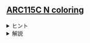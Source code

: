 <!--
author: ISHIKAWA Yuichiro
-->
## [ARC115C N coloring](https://atcoder.jp/contests/arc125/tasks/arc115_c)

<details><summary> ヒント </summary>

例として、$N = 50$ のもと、$A_{36}$としてありうる最小値を考えます。

$1$は$2$を、$2$は$4$を、$4$は$12$を、$12$は$36$をそれぞれ割り切ることに着目すると、

$1 \leq A_{1} \lt A_{2} \lt A_{4} \lt A_{12} \lt A_{36}$

が成り立ちます。このことから、$A_{36}$としてありうる値は少なくとも$5$以上だとわかります。  
(よくあるテクニック: ナイスな<b>下界</b>を考える)

上の手法を<b>素因数分解</b>に注意して一般化してみましょう。  
(たとえば $36 = 2^2 * 3^2 * 5^0 * ...$)

</details>

<details><summary> 解説 </summary>

$i = 2^{d_2} * 3^{d_3} * 5^{d_5} * 7^{d_7} * ...$ と素因数分解し、  
$A_{i} = 1 + d_2 + d_3 + d_5 + d_7 + ...$ と定めればよいです。

($A_{i}$が条件を満たすこと)  
$i = 2^{d_2} * 3^{d_3} * 5^{d_5} * 7^{d_7} * ...$  
$j= 2^{e_2} * 3^{e_3} * 5^{e_5} * 7^{e_7} * ...$  
と表される $i$, $j$ について、
$i$ が $j$ を割り切るとき、 $d_2 \lt e_2, \, d_3 \lt e_3, ...$ が成り立つことから、  
$d_2 + d_3 + ... < e_2 + e_3 + ...$ より、
$A_{i} < A_{j}$ がしたがいます。

($A_{i}$が最小であること)  
例えば
$36 = 2^{2} * 3^{2}$  
について、倍数関係の昇鎖列
$2^0*3^0 → 2^1*3^0 →2^2*3^0→2^2*3^1→2^2*3^2$ が構成できます。  
より一般的に $1$ から $i = 2^{d_2} * 3^{d_3} * 5^{d_5} * 7^{d_7} * ...$  
に到達するまでの $1 + d_2 + d_3 + ...$ 個の整数からなる倍数関係の昇鎖列が構成できるため、$1 + d_2 + d_3 + ... + \leq A_{i}$ が成立します。

以上より、上の定め方が解を与えることがわかりました。  
このような$A_{i}$を具体的に求める方法として、ポラード・ロー法による各整数ごとの素因数分解や、ユークリッドの互除法の上で解く方法、線形篩などで最小素因数を求め、dpをする方法などが挙げられます。

時間計算量は線形篩＋DPによる解法なら$\mathrm{O}(N)$、その他の解法でも十分高速です。

</details>

